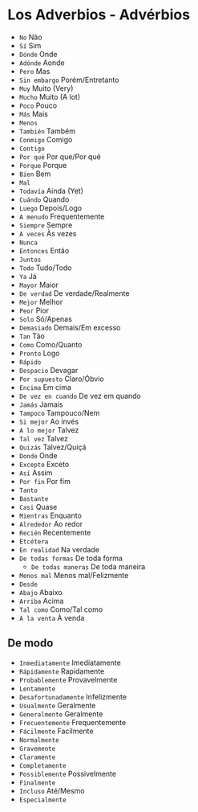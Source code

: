 # Los Adverbios - Advérbios

-   `No` Não
-   `Sí` Sim
-   `Dónde` Onde
-   `Adónde` Aonde
-   `Pero` Mas
-   `Sin embargo` Porém/Entretanto
-   `Muy` Muito (Very)
-   `Mucho` Muito (A lot)
-   `Poco` Pouco
-   `Más` Mais
-   `Menos`
-   `También` Também
-   `Conmigo` Comigo
-   `Contigo`
-   `Por qué` Por que/Por quê
-   `Porque` Porque
-   `Bien` Bem
-   `Mal`
-   `Todavía` Ainda (Yet)
-   `Cuándo` Quando
-   `Luego` Depois/Logo
-   `A menudo` Frequentemente
-   `Siempre` Sempre
-   `A veces` Às vezes
-   `Nunca`
-   `Entonces` Então
-   `Juntos`
-   `Todo` Tudo/Todo
-   `Ya` Já
-   `Mayor` Maior
-   `De verdad` De verdade/Realmente
-   `Mejor` Melhor
-   `Peor` Pior
-   `Solo` Só/Apenas
-   `Demasiado` Demais/Em excesso
-   `Tan` Tão
-   `Como` Como/Quanto
-   `Pronto` Logo
-   `Rápido`
-   `Despacio` Devagar
-   `Por supuesto` Claro/Óbvio
-   `Encima` Em cima
-   `De vez en cuando` De vez em quando
-   `Jamás` Jamais
-   `Tampoco` Tampouco/Nem
-   `Si mejor` Ao invés
-   `A lo mejor` Talvez
-   `Tal vez` Talvez
-   `Quizás` Talvez/Quiçá
-   `Donde` Onde
-   `Excepto` Exceto
-   `Así` Assim
-   `Por fin` Por fim
-   `Tanto`
-   `Bastante`
-   `Casi` Quase
-   `Mientras` Enquanto
-   `Alrededor` Ao redor
-   `Recién` Recentemente
-   `Etcétera`
-   `En realidad` Na verdade
-   `De todas formas` De toda forma
    -   `De todas maneras` De toda maneira
-   `Menos mal` Menos mal/Felizmente
-   `Desde`
-   `Abajo` Abaixo
-   `Arriba` Acima
-   `Tal como` Como/Tal como
-   `A la venta` À venda

## De modo

-   `Inmediatamente` Imediatamente
-   `Rápidamente` Rapidamente
-   `Probablemente` Provavelmente
-   `Lentamente`
-   `Desafortunadamente` Infelizmente
-   `Usualmente` Geralmente
-   `Generalmente` Geralmente
-   `Frecuentemente` Frequentemente
-   `Fácilmente` Facilmente
-   `Normalmente`
-   `Gravemente`
-   `Claramente`
-   `Completamente`
-   `Possiblemente` Possivelmente
-   `Finalmente`
-   `Incluso` Até/Mesmo
-   `Especialmente`
